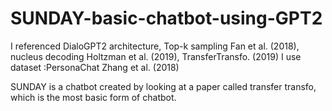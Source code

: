 # SUNDAY-basic-chatbot-using-GPT2

I referenced DialoGPT2 architecture, Top-k sampling Fan et al. (2018),  
nucleus decoding Holtzman et al. (2019), TransferTransfo. (2019) 
I use dataset :PersonaChat Zhang et al. (2018)

SUNDAY is a chatbot created by looking at a paper called transfer transfo, which is the most basic form of chatbot.

